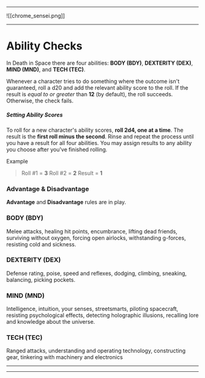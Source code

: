 
---

![[chrome_sensei.png]]

---

# Ability Checks

In Death in Space there are four abilities:
**BODY (BDY)**, **DEXTERITY (DEX)**, **MIND (MND)**, and **TECH (TEC)**.

Whenever a character tries to do something where the outcome isn't guaranteed, roll a d20 and add the relevant ability score to the roll. If the result is *equal to or greater* than  **12** (by default), the roll succeeds. Otherwise, the check fails.

##### Setting Ability Scores
To roll for a new character's ability scores, **roll 2d4, one at a time**. The result is the **first roll minus the second**. Rinse and repeat the process until you have a result for all four abilities. You may assign results to any ability you choose after you've finished rolling.

Example
> Roll #1 = **3**
> Roll #2 = **2**
> Result = **1**


### Advantage & Disadvantage
**Advantage** and **Disadvantage** rules are in play.


### BODY (BDY)
Melee attacks, healing hit points, encumbrance, lifting dead friends, surviving without oxygen, forcing open airlocks, withstanding g-forces, resisting cold and sickness.

### DEXTERITY (DEX)
Defense rating, poise, speed and reflexes, dodging, climbing, sneaking, balancing, picking pockets.

### MIND (MND)
Intelligence, intuition, your senses, streetsmarts, piloting spacecraft, resisting psychological effects, detecting holographic illusions, recalling lore and knowledge about the universe.

### TECH (TEC)
 Ranged attacks, understanding and operating technology, constructing gear, tinkering with machinery and electronics


---
---



 